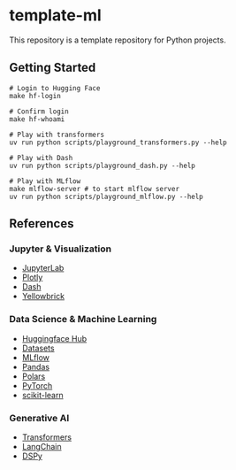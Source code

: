 # template-ml

This repository is a template repository for Python projects.

## Getting Started

```shell
# Login to Hugging Face
make hf-login

# Confirm login
make hf-whoami

# Play with transformers
uv run python scripts/playground_transformers.py --help

# Play with Dash
uv run python scripts/playground_dash.py --help

# Play with MLflow
make mlflow-server # to start mlflow server
uv run python scripts/playground_mlflow.py --help
```

## References

### Jupyter & Visualization

- [JupyterLab](https://jupyterlab.readthedocs.io/en/stable/getting_started/installation.html)
- [Plotly](https://plotly.com/python/getting-started/)
- [Dash](https://dash.plotly.com/installation)
- [Yellowbrick](https://www.scikit-yb.org/en/latest/quickstart.html#installation)

### Data Science & Machine Learning

- [Huggingface Hub](https://huggingface.co/docs/huggingface_hub/main/en/quick-start)
- [Datasets](https://huggingface.co/docs/datasets/main/en/quickstart)
- [MLflow](https://mlflow.org/docs/latest/genai/getting-started/)
- [Pandas](https://pandas.pydata.org/docs/getting_started/install.html)
- [Polars](https://docs.pola.rs/user-guide/getting-started/)
- [PyTorch](https://pytorch.org/get-started/locally/)
- [scikit-learn](https://scikit-learn.org/stable/install.html)

### Generative AI

- [Transformers](https://huggingface.co/docs/transformers/main/en/installation)
- [LangChain](https://python.langchain.com/docs/introduction/)
- [DSPy](https://dspy.ai/)
